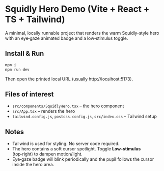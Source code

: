 
# Squidly Hero Demo (Vite + React + TS + Tailwind)

A minimal, locally runnable project that renders the warm Squidly-style hero with an eye‑gaze animated badge and a low‑stimulus toggle.

## Install & Run

```bash
npm i
npm run dev
```

Then open the printed local URL (usually http://localhost:5173).

## Files of interest
- `src/components/SquidlyHero.tsx` – the hero component
- `src/App.tsx` – renders the hero
- `tailwind.config.js`, `postcss.config.js`, `src/index.css` – Tailwind setup

## Notes
- Tailwind is used for styling. No server code required.
- The hero contains a soft cursor spotlight. Toggle **Low‑stimulus** (top‑right) to dampen motion/light.
- Eye‑gaze badge will blink periodically and the pupil follows the cursor inside the hero area.
```
